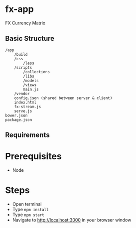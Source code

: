 # fx-app
FX Currency Matrix

## Basic Structure
    /app
        /build
        /css
            /less
        /scripts
            /collections
            /libs
            /models
            /views
            main.js
        /vendor
        config.json (shared between server & client)
        index.html
        fx-stream.js
        serve.js
    bower.json
    package.json
    
## Requirements
# Prerequisites
- Node

# Steps
- Open terminal
- Type `npm install`
- Type `npm start`
- Navigate to [http://localhost:3000](http://localhost:3000) in your browser window